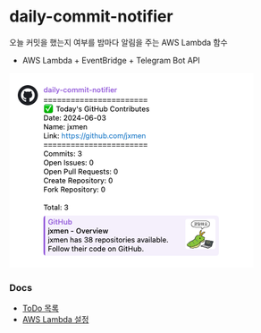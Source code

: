 # daily-commit-notifier

오늘 커밋을 했는지 여부를 밤마다 알림을 주는 AWS Lambda 함수

- AWS Lambda + EventBridge + Telegram Bot API

![intro](.README_images/intro.png)

### Docs

- [ToDo 목록](./docs/todo.md)
- [AWS Lambda 설정](./docs/aws/lambda-configuration.md)
